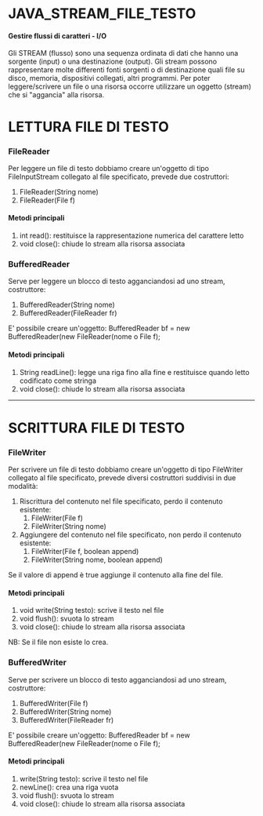 # JAVA_STREAM_FILE_TESTO
<h4>Gestire flussi di caratteri - I/O</h4>

Gli STREAM (flusso) sono una sequenza ordinata di dati che hanno una sorgente (input) o una destinazione (output). Gli stream possono rappresentare molte differenti fonti sorgenti o di destinazione quali file su disco, memoria, dispositivi collegati, altri programmi.
Per poter leggere/scrivere un file o una risorsa occorre utilizzare un oggetto (stream) che si "aggancia" alla risorsa.
<h1>LETTURA FILE DI TESTO</h1>

<h3>FileReader</h3>
Per leggere un file di testo dobbiamo creare un'oggetto di tipo FileInputStream collegato al file specificato, prevede due costruttori:
<ol>
  <li>FileReader(String nome)</li>
  <li>FileReader(File f)</li>
</ol>
<h4>Metodi principali</h4>
<ol>
  <li>int read(): restituisce la rappresentazione numerica del carattere letto</li>
  <li>void close(): chiude lo stream alla risorsa associata</li>
</ol>

<h3>BufferedReader</h3>
Serve per leggere un blocco di testo agganciandosi ad uno stream, costruttore:
<ol>
  <li>BufferedReader(String nome)</li>
  <li>BufferedReader(FileReader fr)</li>
</ol>
E' possibile creare un'oggetto: BufferedReader bf = new BufferedReader(new FileReader(nome o File f);
<h4>Metodi principali</h4>
<ol>
  <li>String readLine(): legge una riga fino alla fine e restituisce quando letto codificato come stringa</li>
  <li>void close(): chiude lo stream alla risorsa associata</li>
</ol>
<hr>
<h1>SCRITTURA FILE DI TESTO</h1>
<h3>FileWriter</h3>
Per scrivere un file di testo dobbiamo creare un'oggetto di tipo FileWriter collegato al file specificato, prevede diversi costruttori suddivisi in due modalità:
<ol>
  <li>Riscrittura del contenuto nel file specificato, perdo il contenuto esistente:
    <ol>
      <li>FileWriter(File f)</li>
      <li>FileWriter(String nome)</li>
    </ol>
  </li>
  <li>Aggiungere del contenuto nel file specificato, non perdo il contenuto esistente:
    <ol>
      <li>FileWriter(File f, boolean append)</li>
      <li>FileWriter(String nome, boolean append)</li>
    </ol>
  </li>
  </ol>
 Se il valore di append è true aggiunge il contenuto alla fine del file.
<h4>Metodi principali</h4>
<ol>
  <li>void write(String testo): scrive il testo nel file</li>
  <li>void flush(): svuota lo stream</li>
  <li>void close(): chiude lo stream alla risorsa associata</li>
</ol>
NB: Se il file non esiste lo crea.

<h3>BufferedWriter</h3>
Serve per scrivere un blocco di testo agganciandosi ad uno stream, costruttore:
<ol>
  <li>BufferedWriter(File f)</li>
  <li>BufferedWriter(String nome)</li>
  <li>BufferedWriter(FileReader fr)</li>
</ol>
E' possibile creare un'oggetto: BufferedReader bf = new BufferedReader(new FileReader(nome o File f);
<h4>Metodi principali</h4>
<ol>
  <li>write(String testo): scrive il testo nel file</li>
  <li>newLine(): crea una riga vuota</li>
  <li>void flush(): svuota lo stream</li>
  <li>void close(): chiude lo stream alla risorsa associata</li>
</ol>

